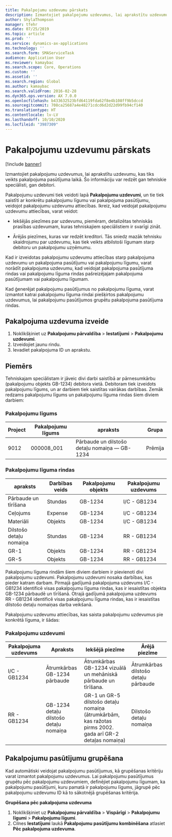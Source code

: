 ```yaml
---
title: Pakalpojumu uzdevumu pārskats
description: Izmantojiet pakalpojumu uzdevumus, lai aprakstītu uzdevumu, kas tiks veikts pakalpojuma pasūtījuma laikā. Šo informāciju var redzēt gan tehniskie speciālisti, gan debitori.
author: ShylaThompson
manager: tfehr
ms.date: 07/25/2019
ms.topic: article
ms.prod: ''
ms.service: dynamics-ax-applications
ms.technology: ''
ms.search.form: SMAServiceTask
audience: Application User
ms.reviewer: kamaybac
ms.search.scope: Core, Operations
ms.custom: ''
ms.assetid: ''
ms.search.region: Global
ms.author: kamaybac
ms.search.validFrom: 2016-02-28
ms.dyn365.ops.version: AX 7.0.0
ms.openlocfilehash: b433632523bfd64119fda62f8e4b108ff9b5dccd
ms.sourcegitcommit: 708ca25687a4e48271cdcd6d2d22d99fb94cf140
ms.translationtype: HT
ms.contentlocale: lv-LV
ms.lasthandoff: 10/10/2020
ms.locfileid: "3987309"
---
```

# <a name="service-tasks-overview"></a>Pakalpojumu uzdevumu pārskats

[!include [banner](../includes/banner.md)]

Izmantojiet pakalpojumu uzdevumus, lai aprakstītu uzdevumu, kas tiks veikts pakalpojuma pasūtījuma laikā.
Šo informāciju var redzēt gan tehniskie speciālisti, gan debitori.

Pakalpojumu uzdevumi tiek veidoti lapā **Pakalpojumu uzdevumi**, un tie tiek saistīti ar konkrētu pakalpojumu līgumu vai pakalpojuma pasūtījumu, veidojot pakalpojumu uzdevumu attiecības. Ikreiz, kad veidojat pakalpojumu uzdevumu attiecības, varat veidot:

-  Iekšējās piezīmes par uzdevumu, piemēram, detalizētas tehniskās prasības uzdevumam, kuras tehniskajiem speciālistiem ir svarīgi zināt.

-  Ārējās piezīmes, kuras var redzēt kreditori. Tās sniedz mazāk tehnisku skaidrojumu par uzdevumu, kas tiek veikts atbilstoši līgumam starp debitoru un pakalpojumu uzņēmumu.

Kad ir izveidotas pakalpojumu uzdevumu attiecības starp pakalpojuma uzdevumu un pakalpojuma pasūtījumu vai pakalpojumu līgumu, varat norādīt pakalpojuma uzdevumu, kad veidojat pakalpojuma pasūtījuma rindas vai pakalpojumu līguma rindas pašreizējajam pakalpojuma pasūtījumam vai pakalpojumu līgumam.

Kad ģenerējat pakalpojumu pasūtījumus no pakalpojumu līguma, varat izmantot katrai pakalpojumu līguma rindai piešķirtos pakalpojumu uzdevumus, lai pakalpojumu pasūtījumos grupētu pakalpojuma pasūtījuma rindas.

## <a name="create-a-service-task"></a>Pakalpojuma uzdevuma izveide

1. Noklikšķiniet uz **Pakalpojumu pārvaldība** \> **Iestatījumi** \> **Pakalpojumu uzdevumi**.
2. Izveidojiet jaunu rindu.
3. Ievadiet pakalpojuma ID un aprakstu.

## <a name="example"></a>Piemērs

Tehniskajam speciālistam ir jāveic divi darbi saistībā ar pārnesumkārbu (pakalpojumu objekts GB-1234) debitora vietā. Debitoram tiek izveidots pakalpojumu līgums, un ar darbiem tiek saistītas vairākas darbības. Zemāk redzams pakalpojumu līgums un pakalpojumu līguma rindas šiem diviem darbiem:

### <a name="service-agreement"></a>Pakalpojumu līgums

| Project | Pakalpojumu līgums | apraksts                                  | Grupa   |
|---------|-------------------|----------------------------------------------|---------|
| 9012    | 000008\_001       | Pārbaude un dilstošo detaļu nomaiņa — GB-1234 | Prēmija |

### <a name="service-agreement-lines"></a>Pakalpojumu līguma rindas

| apraksts             | Darbības veids | Pakalpojumu objekts | Pakalpojumu uzdevums |
|-------------------------|------------------|----------------|--------------|
| Pārbaude un tīrīšana | Stundas             | GB-1234        | I/C - GB1234 |
| Ceļojums                  | Expense          | GB-1234        | I/C - GB1234 |
| Materiāli               | Objekts             | GB-1234        | I/C - GB1234 |
| Dilstošo detaļu nomaiņa     | Stundas             | GB-1234        | RR - GB1234  |
| GR-1                    | Objekts             | GB-1234        | RR - GB1234  |
| GR-5                    | Objekts             | GB-1234        | RR - GB1234  |

Pakalpojumu līguma rindām šiem diviem darbiem ir pievienoti divi pakalpojumu uzdevumi. Pakalpojumu uzdevumi nosaka darbības, kas pieder katram darbam. Pirmajā gadījumā pakalpojuma uzdevums I/C - GB1234 identificē visas pakalpojumu līguma rindas, kas ir iesaistītas objekta GB-1234 pārbaudē un tīrīšanā. Otrajā gadījumā pakalpojuma uzdevums RR - GB1234 identificē visas pakalpojumu līguma rindas, kas ir iesaistītas dilstošo detaļu nomaiņas darba veikšanā.

Pakalpojumu uzdevumu attiecības, kas saista pakalpojumu uzdevumus pie konkrētā līguma, ir šādas:

### <a name="service-tasks"></a>Pakalpojumu uzdevumi

| Pakalpojuma uzdevums | Apraksts                             | Iekšējā piezīme                                                                                                                 | Ārējā piezīme                 |
|--------------|-----------------------------------------|-------------------------------------------------------------------------------------------------------------------------------|-------------------------------|
| I/C - GB1234 | Ātrumkārbas GB-1234 pārbaude           | Ātrumkārbas GB-1234 vizuālā un mehāniskā pārbaude un tīrīšana.                                                              | Ātrumkārbas dilstošo detaļu pārbaude |
| RR - GB1234  | GB-1234 detaļu dilstošo detaļu nomaiņa | GR-1 un GR-5 dilstošo detaļu nomaiņa (ātrumkārbām, kas ražotas pirms 2002. gada arī GR-2 detaļas nomaiņa) | Dilstošo detaļu nomaiņa  |

## <a name="group-service-orders"></a>Pakalpojumu pasūtījumu grupēšana

Kad automātiski veidojat pakalpojumu pasūtījumus, kā grupēšanas kritēriju varat izmantot pakalpojumu uzdevumus. Lai pakalpojumu pasūtījumus grupētu pēc pakalpojumu uzdevumiem, definējiet pakalpojumu līgumam, ka pakalpojumu pasūtījumi, kuru pamatā ir pakalpojumu līgums, jāgrupē pēc pakalpojumu uzdevumu ID kā to sākotnējā grupēšanas kritērija.

**Grupēšana pēc pakalpojuma uzdevuma**

1. Noklikšķiniet uz **Pakalpojumu pārvaldība** \> **Vispārīgi** \> **Pakalpojumu līgumi** \> **Pakalpojumu līgumi**.
2. Cilnes **Iestatījumi** laukā **Pakalpojumu pasūtījumu kombinēšana** atlasiet **Pēc pakalpojuma uzdevuma**.


